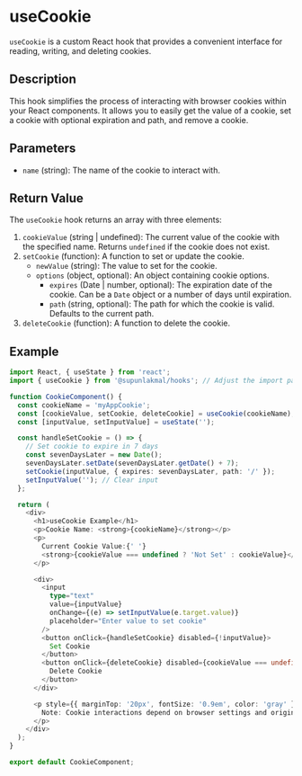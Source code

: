 # useCookie

`useCookie` is a custom React hook that provides a convenient interface for reading, writing, and deleting cookies.

## Description

This hook simplifies the process of interacting with browser cookies within your React components. It allows you to easily get the value of a cookie, set a cookie with optional expiration and path, and remove a cookie.

## Parameters

- `name` (string): The name of the cookie to interact with.

## Return Value

The `useCookie` hook returns an array with three elements:

1. `cookieValue` (string | undefined): The current value of the cookie with the specified name. Returns `undefined` if the cookie does not exist.
2. `setCookie` (function): A function to set or update the cookie.
   - `newValue` (string): The value to set for the cookie.
   - `options` (object, optional): An object containing cookie options.
     - `expires` (Date | number, optional): The expiration date of the cookie. Can be a `Date` object or a number of days until expiration.
     - `path` (string, optional): The path for which the cookie is valid. Defaults to the current path.
3. `deleteCookie` (function): A function to delete the cookie.

## Example

```typescript
import React, { useState } from 'react';
import { useCookie } from '@supunlakmal/hooks'; // Adjust the import path

function CookieComponent() {
  const cookieName = 'myAppCookie';
  const [cookieValue, setCookie, deleteCookie] = useCookie(cookieName);
  const [inputValue, setInputValue] = useState('');

  const handleSetCookie = () => {
    // Set cookie to expire in 7 days
    const sevenDaysLater = new Date();
    sevenDaysLater.setDate(sevenDaysLater.getDate() + 7);
    setCookie(inputValue, { expires: sevenDaysLater, path: '/' });
    setInputValue(''); // Clear input
  };

  return (
    <div>
      <h1>useCookie Example</h1>
      <p>Cookie Name: <strong>{cookieName}</strong></p>
      <p>
        Current Cookie Value:{' '}
        <strong>{cookieValue === undefined ? 'Not Set' : cookieValue}</strong>
      </p>

      <div>
        <input
          type="text"
          value={inputValue}
          onChange={(e) => setInputValue(e.target.value)}
          placeholder="Enter value to set cookie"
        />
        <button onClick={handleSetCookie} disabled={!inputValue}>
          Set Cookie
        </button>
        <button onClick={deleteCookie} disabled={cookieValue === undefined}>
          Delete Cookie
        </button>
      </div>

      <p style={{ marginTop: '20px', fontSize: '0.9em', color: 'gray' }}>
        Note: Cookie interactions depend on browser settings and origin.
      </p>
    </div>
  );
}

export default CookieComponent;
```
